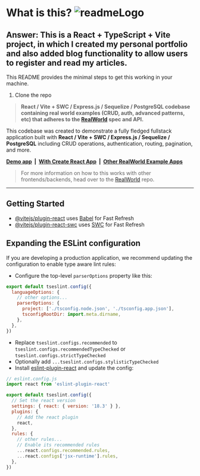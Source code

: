 # What is this? ![readmeLogo](https://github.com/user-attachments/assets/952cd8c9-7c15-41b7-9da0-a83186991296)

## Answer: This is a React + TypeScript + Vite project, in which I created my personal portfolio and also added blog functionality to allow users to register and read my articles.

This README provides the minimal steps to get this working in your machine.

1. Clone the repo

> **React / Vite + SWC / Express.js / Sequelize / PostgreSQL codebase containing real world examples (CRUD, auth, advanced patterns, etc) that adheres to the [RealWorld](https://realworld.io/) spec and API.**

This codebase was created to demonstrate a fully fledged fullstack application built with **React / Vite + SWC / Express.js / Sequelize / PostgreSQL** including CRUD operations, authentication, routing, pagination, and more.

**[Demo app](https://conduit-realworld-example-app.fly.dev/)&nbsp;&nbsp;|&nbsp;&nbsp;[With Create React App](https://github.com/TonyMckes/conduit-realworld-example-app/tree/create-react-app)&nbsp;&nbsp;|&nbsp;&nbsp;[Other RealWorld Example Apps](https://codebase.show/projects/realworld?category=fullstack)**

> For more information on how to this works with other frontends/backends, head over to the [RealWorld](https://github.com/gothinkster/realworld) repo.

---

## Getting Started

- [@vitejs/plugin-react](https://github.com/vitejs/vite-plugin-react/blob/main/packages/plugin-react/README.md) uses [Babel](https://babeljs.io/) for Fast Refresh
- [@vitejs/plugin-react-swc](https://github.com/vitejs/vite-plugin-react-swc) uses [SWC](https://swc.rs/) for Fast Refresh

## Expanding the ESLint configuration

If you are developing a production application, we recommend updating the configuration to enable type aware lint rules:

- Configure the top-level `parserOptions` property like this:

```js
export default tseslint.config({
  languageOptions: {
    // other options...
    parserOptions: {
      project: ['./tsconfig.node.json', './tsconfig.app.json'],
      tsconfigRootDir: import.meta.dirname,
    },
  },
})
```

- Replace `tseslint.configs.recommended` to `tseslint.configs.recommendedTypeChecked` or `tseslint.configs.strictTypeChecked`
- Optionally add `...tseslint.configs.stylisticTypeChecked`
- Install [eslint-plugin-react](https://github.com/jsx-eslint/eslint-plugin-react) and update the config:

```js
// eslint.config.js
import react from 'eslint-plugin-react'

export default tseslint.config({
  // Set the react version
  settings: { react: { version: '18.3' } },
  plugins: {
    // Add the react plugin
    react,
  },
  rules: {
    // other rules...
    // Enable its recommended rules
    ...react.configs.recommended.rules,
    ...react.configs['jsx-runtime'].rules,
  },
})
```
